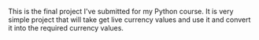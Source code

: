 This is the final project I've submitted for my Python course. It is very simple project that will take get live currency values and use it and convert it into the required currency values.
